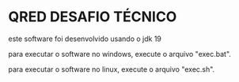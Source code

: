 # QRED DESAFIO TÉCNICO

este software foi desenvolvido usando o jdk 19

para executar o software no windows, execute o arquivo "exec.bat".

para executar o software no linux, execute o arquivo "exec.sh".
